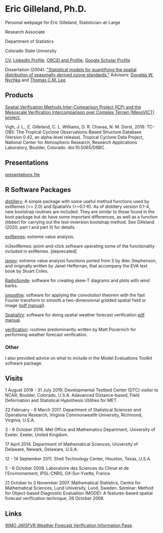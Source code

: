 # Eric Gilleland, Ph.D.
Personal webpage for Eric Gilleland, Statistician-at-Large

Research Associate

Department of Statistics

Colorado State University

[CV](), [LinkedIn Profile](https://www.linkedin.com/in/eric-gilleland-95951b32/), [ORCiD and Profile](https://orcid.org/0000-0002-8058-7643), [Google Scholar Profile](https://scholar.google.com/citations?user=63FaSg0AAAAJ&hl=en&oi=ao)

Dissertation (2004): ["Statistical models for quantifying the spatial distribution of seasonally derived ozone standards."](Gilleland-dissertation.pdf)
Advisers: [Douglas W. Nychka](https://research.mines.edu/project/nychka-douglas/) and [Thomas C.M. Lee](https://www.stat.ucdavis.edu/~tcmlee/index.html)

## Products

[Spatial Verification Methods Inter-Comparison Project (ICP) and the Mesoscale Verification Intercomparison over Complex Terrain (MesoVICT) project:](http://projects.ral.ucar.edu/icp/)
    
Vigh, J. L., E. Gilleland, C. L. Williams, D. R. Chavas, N. M. Dorst, 2018: TC-OBS: The Tropical Cyclone Observations-Based Structure Database (Version 0.42, an alpha-level release). Tropical Cyclone Data Project, National Center for Atmospheric Research, Research Applications Laboratory, Boulder, Colorado. doi:10.5065/D6BC <!-- (https://doi.org/10.5065/D6BC)-->.

## Presentations
[presentations file]([Presentations.md](https://github.com/ericgilleland-cloud/ericgilleland-cloud.github.io/blob/main/Presentations.md))

## R Software Packages
[distillery](http://cran.r-project.org/package=distillery): A simple package with some useful method functions used by extRemes (>= 2.0) and SpatialVx (>=0.1-6). As of distillery version 0.1-4, new bootstrap routines are included. They are similar to those found in the boot package but do have some important differences, as well as a function (tibber) for carrying out the test-inversion bootstrap method. See Gilleland (2020; part I and part II) for details.

[extRemes](https://doi.org/10.18637/jss.v072.i08): extreme value analysis.

in2extRemes: point-and-click software operating some of the functionality included in extRemes. [deprecated]

[ismev](http://cran.r-project.org/package=ismev): extreme value analysis functions ported from S by Alec Stephenson, and originally written by Janet Heffernan, that accompany the EVA text book by Stuart Coles.

[RadioSonde](http://cran.r-project.org/package=RadioSonde): software for creating skew-T diagrams and plots with wind barbs.

[smoothie](http://cran.r-project.org/package=smoothie): software for applying the convolution theorem with the fast Fourier transform to smooth a two-dimensional gridded spatial field or image ([pdf manual](http://opensky.library.ucar.edu/collections/TECH-NOTE-000-000-000-869)).

[SpatialVx](http://projects.ral.ucar.edu/icp/SpatialVx/): software for doing spatial weather forecast verification [pdf manual](https://doi.org/10.5065/4px3-5a05).

[verification](http://cran.r-project.org/package=verification): routines predominantly written by Matt Pocernich for performing weather forecast verification.

### Other
I also provided advice on what to include in the Model Evaluations Toolkit software package.

## Visits
1 August 2018 - 31 July 2019, Developmental Testbed Center (DTC) visitor to NCAR, Boulder, Colorado, U.S.A. Adavanced Distance-based, Field Deformation and Statistical Hypothesis Utilities for MET.

22 February - 8 March 2017. Department of Statistical Sciences and Operations Research, Virginia Commonwealth University, Richmond, Virginia, U.S.A.

3 - 6 October 2016. Met Office and Mathematics Department, University of Exeter, Exeter, United Kingdom.

17 April 2014. Department of Mathematical Sciences, University of Delaware, Newark, Delaware, U.S.A.

12 - 14 September 2011. Shell Technology Center, Houston, Texas, U.S.A.

5 - 6 October 2009. Laboratoire des Sciences du Climat et de l'Environnement, IPSL-CNRS, Gif-Sur-Yvette, France.

21 October to 3 November 2007. Mathematical Statistics, Centre for Mathematical Sciences, Lund University, Lund, Sweden.
    Seminar: Method for Object-based Diagnostic Evaluation (MODE): A features-based spatial forecast verification technique, 26 October 2008.

## Links
[WMO JWGFVR Weather Forecast Verification Information Page](https://jwgfvr.github.io/forecastverification/).

